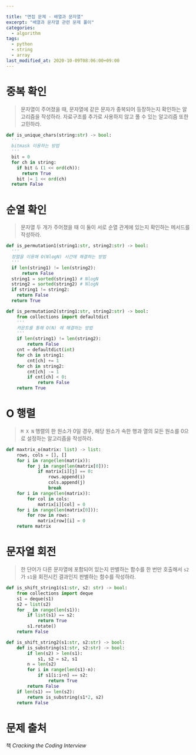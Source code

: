 ```yaml
---

title: "면접 문제 - 배열과 문자열"
excerpt: "배열과 문자열 관련 문제 풀이"
categories:
  - algorithm
tags:
  - python
  - string
  - array
last_modified_at: 2020-10-09T08:06:00+09:00
---
```

# 중복 확인
> 문자열이 주어졌을 때, 문자열에 같은 문자가 중복되어 등장하는지 확인하는 알고리즘을 작성하라. 자료구조를 추가로 사용하지 않고 풀 수 있는 알고리즘 또한 고민하라.

```python
def is_unique_chars(string:str) -> bool:
  '''
  bitmask 이용하는 방법
  '''
  bit = 0
  for ch in string:
    if bit & (1 << ord(ch)):
      return True
    bit |= 1 << ord(ch)
  return False
```

# 순열 확인
> 문자열 두 개가 주어졌을 때 이 둘이 서로 순열 관계에 있는지 확인하는 메서드를 작성하라.

```python
def is_permutation1(string1:str, string2:str) -> bool:
  '''
  정렬을 이용해 O(NlogN) 시간에 해결하는 방법
  '''
  if len(string1) != len(string2):
      return False
  string1 = sorted(string1) # NlogN
  string2 = sorted(string2) # NlogN
  if string1 != string2:
    return False
  return True

def is_permutation2(string1:str, string2:str) -> bool:
    from collections import defaultdict
    '''
    카운트를 통해 O(N) 에 해결하는 방법
    '''
    if len(string1) != len(string2):
        return False
    cnt = defaultdict(int)
    for ch in string1:
        cnt[ch] += 1
    for ch in string2:
        cnt[ch] -= 1
        if cnt[ch] < 0:
            return False
    return True
```

# O 행렬
> `M X N` 행렬의 한 원소가 0일 경우, 해당 원소가 속한 행과 열의 모든 원소를 0으로 설정하는 알고리즘을 작성하라.

```python
def maxtrix_o(matrix: list) -> list:
    rows, cols = [], []
    for i in range(len(matrix)):
        for j in range(len(matrix[0])):
            if matrix[i][j] == 0:
                rows.append(i)
                cols.append(j)
                break
    for i in range(len(matrix)):
        for col in cols:
            matrix[i][col] = 0
    for i in range(len(matrix[0])):
        for row in rows:
            matrix[row][i] = 0
    return matrix
```

# 문자열 회전
> 한 단어가 다른 문자열에 포함되어 있는지 판별하는 함수를 한 번만 호출해서 `s2`가 `s1`을 회전시킨 결과인지 판별하는 함수를 작성하라.

```python
def is_shift_string1(s1:str, s2: str) -> bool:
    from collections import deque
    s1 = deque(s1)
    s2 = list(s2)
    for _ in range(len(s1)):
        if list(s1) == s2:
            return True
        s1.rotate()
    return False

def is_shift_string2(s1:str, s2:str) -> bool:
    def is_substring(s1:str, s2:str) -> bool:
        if len(s2) > len(s1):
            s1, s2 = s2, s1
        n = len(s2)
        for i in range(len(s1)-n):
            if s1[i:i+n] == s2:
                return True
        return False
    if len(s1) == len(s2):
        return is_substring(s1*2, s2)
    return False
```

# 문제 출처
책 *Cracking the Coding Interview*